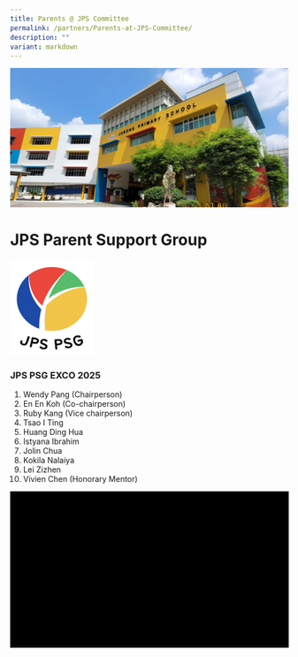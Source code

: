 ```yaml
---
title: Parents @ JPS Committee
permalink: /partners/Parents-at-JPS-Committee/
description: ""
variant: markdown
---
```

![](/images/JPS_School_Front_Banner.jpg)

JPS Parent Support Group
=======================
  <img src="/images/JPS_PSG_2025.png" style="width:30%">
	
### JPS PSG EXCO 2025 

1) Wendy Pang (Chairperson)
2) En En Koh (Co-chairperson)
3) Ruby Kang (Vice chairperson)
4) Tsao I Ting
5) Huang Ding Hua
6) Istyana Ibrahim
7) Jolin Chua
8) Kokila Nalaiya
9) Lei Zizhen
10) Vivien Chen (Honorary Mentor)

![](/images/JPS_PSG_video.gif)